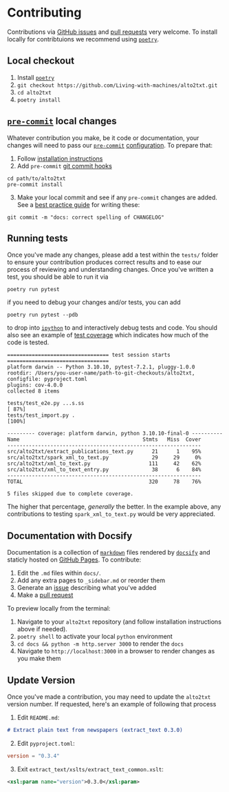 # Contributing

Contributions via [GitHub issues](https://github.com/Living-with-machines/alto2txt/issues) and [pull requests](https://github.com/Living-with-machines/alto2txt/pulls) very welcome. To install locally for contribtuions we recommend using [`poetry`](https://python-poetry.org/).

## Local checkout

1. Install [`poetry`](https://python-poetry.org/docs/#installation)
2. `git checkout https://github.com/Living-with-machines/alto2txt.git`
3. `cd alto2txt`
4. `poetry install`

## [`pre-commit`](https://pre-commit.com/) local changes

Whatever contribution you make, be it code or documentation, your changes will need to pass our [`pre-commit`](https://pre-commit.com/) [configuration](https://github.com/Living-with-machines/alto2txt/blob/main/.pre-commit-config.yaml). To prepare that:

1. Follow [installation instructions](https://pre-commit.com/#install)
2. Add `pre-commit` [git commit hooks](https://pre-commit.com/#3-install-the-git-hook-scripts)

```console
cd path/to/alto2txt
pre-commit install
```

3. Make your local commit and see if any `pre-commit` changes are added. See a [best practice guide](https://www.conventionalcommits.org/en/v1.0.0/#examples) for writing these:

```console
git commit -m "docs: correct spelling of CHANGELOG"
```

## Running tests

Once you've made any changes, please add a test within the `tests/` folder to ensure your contribution produces correct results and to ease our process of reviewing and understanding changes. Once you've written a test, you should be able to run it via

```console
poetry run pytest
```

if you need to debug your changes and/or tests, you can add

```console
poetry run pytest --pdb
```

to drop into [`ipython`](https://ipython.readthedocs.io/en/stable/) to and interactively debug tests and code. You should also see an example of [test coverage](https://coverage.readthedocs.io/en/7.1.0/) which indicates how much of the code is tested.

```console
================================= test session starts =================================
platform darwin -- Python 3.10.10, pytest-7.2.1, pluggy-1.0.0
rootdir: /Users/you-user-name/path-to-git-checkouts/alto2txt, configfile: pyproject.toml
plugins: cov-4.0.0
collected 8 items

tests/test_e2e.py ...s.ss                                                       [ 87%]
tests/test_import.py .                                                          [100%]

--------- coverage: platform darwin, python 3.10.10-final-0 ----------
Name                                        Stmts   Miss  Cover
---------------------------------------------------------------
src/alto2txt/extract_publications_text.py      21      1    95%
src/alto2txt/spark_xml_to_text.py              29     29     0%
src/alto2txt/xml_to_text.py                   111     42    62%
src/alto2txt/xml_to_text_entry.py              38      6    84%
---------------------------------------------------------------
TOTAL                                         320     78    76%

5 files skipped due to complete coverage.
```

The higher that percentage, *generally* the better. In the example above, any contributions to testing `spark_xml_to_text.py` would be very appreciated.

## Documentation with Docsify

Documentation is a collection of [`markdown`](https://www.markdownguide.org/basic-syntax/) files rendered by [`docsify`](https://docsify.js.org/
) and staticly hosted on [GitHub Pages](https://pages.github.com/). To contribute:

1. Edit the `.md` files within `docs/`.
2. Add any extra pages to `_sidebar.md` or reorder them
3. Generate an [issue](https://github.com/Living-with-machines/alto2txt/issues) describing what you've added
4. Make a [pull request](https://github.com/Living-with-machines/alto2txt/pulls)

To preview locally from the terminal:

1. Navigate to your `alto2txt` repository (and follow installation instructions above if needed).
3. `poetry shell` to activate your local `python` environment
4. `cd docs && python -m http.server 3000` to render the `docs`
5. Navigate to `http://localhost:3000` in a browser to render changes as you make them

## Update Version

Once you've made a contribution, you may need to update the `alto2txt` version number. If requested, here's an example of following that process

1. Edit `README.md`:

```md
# Extract plain text from newspapers (extract_text 0.3.0)
```

2. Edit `pyproject.toml`:

```toml
version = "0.3.4"
```

3. Exit `extract_text/xslts/extract_text_common.xslt`:

```xml
<xsl:param name="version">0.3.0</xsl:param>
```
